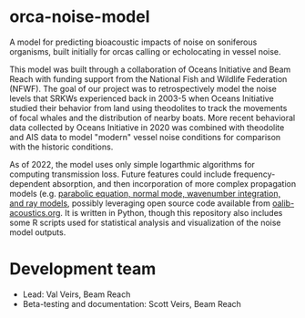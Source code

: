 # orca-noise-model
A model for predicting bioacoustic impacts of noise on soniferous organisms, built initially for orcas calling or echolocating in vessel noise.

This model was built through a collaboration of Oceans Initiative and Beam Reach with funding support from the National Fish and Wildlife Federation (NFWF). The goal of our project was to retrospectively model the noise levels that SRKWs experienced back in 2003-5 when Oceans Initiative studied their behavior from land using theodolites to track the movements of focal whales and the distribution of nearby boats. More recent behavioral data collected by Oceans Initiative in 2020 was combined with theodolite and AIS data to model "modern" vessel noise conditions for comparison with the historic conditions.

As of 2022, the model uses only simple logarthmic algorithms for computing transmission loss. Future features could include frequency-dependent absorption, and then incorporation of more complex propagation models (e.g. [parabolic equation, normal mode, wavenumber integration, and ray models](https://www.nap.edu/read/10564/chapter/6#110), possibly leveraging open source code available from [oalib-acoustics.org](https://oalib-acoustics.org/). It is written in Python, though this repository also includes some R scripts used for statistical analysis and visualization of the noise model outputs.

# Development team

* Lead: Val Veirs, Beam Reach
* Beta-testing and documentation: Scott Veirs, Beam Reach



